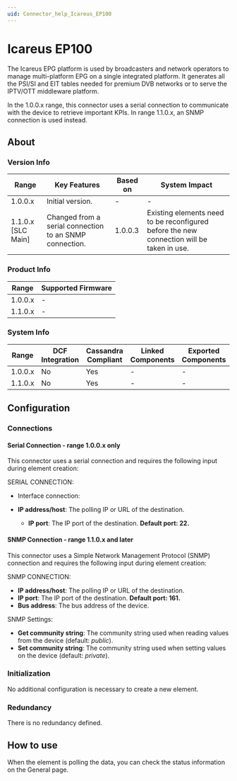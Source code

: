 ```yaml
---
uid: Connector_help_Icareus_EP100
---
```


# Icareus EP100

The Icareus EPG platform is used by broadcasters and network operators to manage multi-platform EPG on a single integrated platform. It generates all the PSI/SI and EIT tables needed for premium DVB networks or to serve the IPTV/OTT middleware platform.

In the 1.0.0.x range, this connector uses a serial connection to communicate with the device to retrieve important KPIs. In range 1.1.0.x, an SNMP connection is used instead.

## About

### Version Info

| **Range**            | **Key Features**                                        | **Based on** | **System Impact**                                                                         |
|----------------------|---------------------------------------------------------|--------------|-------------------------------------------------------------------------------------------|
| 1.0.0.x              | Initial version.                                        | \-           | \-                                                                                        |
| 1.1.0.x \[SLC Main\] | Changed from a serial connection to an SNMP connection. | 1.0.0.3      | Existing elements need to be reconfigured before the new connection will be taken in use. |

### Product Info

| **Range** | **Supported Firmware** |
|-----------|------------------------|
| 1.0.0.x   | \-                     |
| 1.1.0.x   | \-                     |

### System Info

| **Range** | **DCF Integration** | **Cassandra Compliant** | **Linked Components** | **Exported Components** |
|-----------|---------------------|-------------------------|-----------------------|-------------------------|
| 1.0.0.x   | No                  | Yes                     | \-                    | \-                      |
| 1.1.0.x   | No                  | Yes                     | \-                    | \-                      |

## Configuration

### Connections

#### Serial Connection - range 1.0.0.x only

This connector uses a serial connection and requires the following input during element creation:

SERIAL CONNECTION:

- Interface connection:

- **IP address/host**: The polling IP or URL of the destination.
  - **IP port**: The IP port of the destination. **Default port: 22.**

#### SNMP Connection - range 1.1.0.x and later

This connector uses a Simple Network Management Protocol (SNMP) connection and requires the following input during element creation:

SNMP CONNECTION:

- **IP address/host**: The polling IP or URL of the destination.
- **IP port**: The IP port of the destination. **Default port: 161.**
- **Bus address**: The bus address of the device.

SNMP Settings:

- **Get community string**: The community string used when reading values from the device (default: *public*).
- **Set community string**: The community string used when setting values on the device (default: *private*).

### Initialization

No additional configuration is necessary to create a new element.

### Redundancy

There is no redundancy defined.

## How to use

When the element is polling the data, you can check the status information on the General page.
